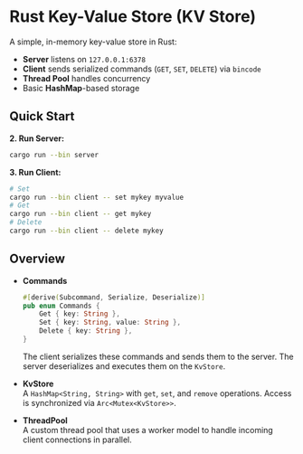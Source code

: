 
# Rust Key-Value Store (KV Store)

A simple, in-memory key-value store in Rust:

- **Server** listens on `127.0.0.1:6378`
- **Client** sends serialized commands (`GET`, `SET`, `DELETE`) via `bincode`
- **Thread Pool** handles concurrency
- Basic **HashMap**-based storage


## Quick Start


**2. Run Server:**
```bash
cargo run --bin server
```

**3. Run Client:**
```bash
# Set
cargo run --bin client -- set mykey myvalue
# Get
cargo run --bin client -- get mykey
# Delete
cargo run --bin client -- delete mykey
```


## Overview

- **Commands**  
  ```rust
  #[derive(Subcommand, Serialize, Deserialize)]
  pub enum Commands {
      Get { key: String },
      Set { key: String, value: String },
      Delete { key: String },
  }
  ```
  The client serializes these commands and sends them to the server. The server deserializes and executes them on the `KvStore`.

- **KvStore**  
  A `HashMap<String, String>` with `get`, `set`, and `remove` operations. Access is synchronized via `Arc<Mutex<KvStore>>`.

- **ThreadPool**  
  A custom thread pool that uses a worker model to handle incoming client connections in parallel.
